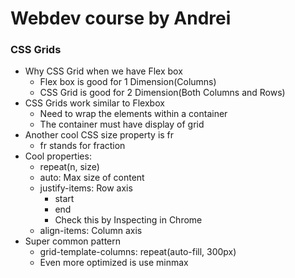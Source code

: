 # Webdev course by Andrei

### CSS Grids
* Why CSS Grid when we have Flex box
  * Flex box is good for 1 Dimension(Columns)
  * CSS Grid is good for 2 Dimension(Both Columns and Rows)
* CSS Grids work similar to Flexbox
  * Need to wrap the elements within a container
  * The container must have display of grid
* Another cool CSS size property is fr
  * fr stands for fraction
* Cool properties:
  * repeat(n, size)
  * auto: Max size of content
  * justify-items: Row axis
    * start
    * end
    * Check this by Inspecting in Chrome
  * align-items: Column axis
* Super common pattern
  * grid-template-columns: repeat(auto-fill, 300px)
  * Even more optimized is use minmax
  